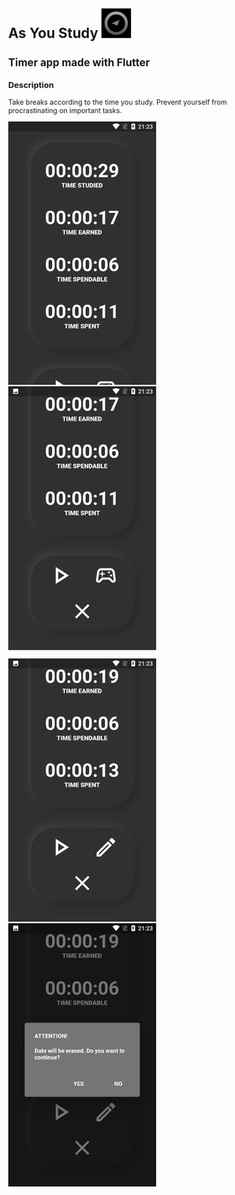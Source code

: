 # As You Study <img src="assets/icon.png" width=60>
## Timer app made with Flutter
### Description
Take breaks according to the time you study. Prevent yourself from procrastinating on important tasks.

<p float="left">
  <img src="screenshots/Screenshot_20220712-212313.png" width=300>
  <img src="screenshots/Screenshot_20220712-212324.png" width=300>
</p>
<p float="left">
  <img src="screenshots/Screenshot_20220712-212341.png" width=300>
  <img src="screenshots/Screenshot_20220712-212348.png" width=300>
</p>